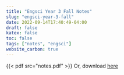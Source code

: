 ```yaml
---
title: "Engsci Year 3 Fall Notes"
slug: "engsci-year-3-fall"
date: 2022-09-14T17:40:49-04:00
draft: false
katex: false
toc: false
tags: ["notes", "engsci"]
website_carbon: true
---
```


{{< pdf src="notes.pdf" >}}
Or, download [here](notes.pdf)















